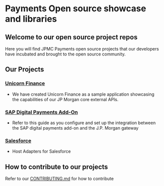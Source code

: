 # Payments Open source showcase and libraries

## Welcome to our open source project repos

Here you will find JPMC Payments open source projects that our developers have incubated and brought to the open source community.

## Our Projects

### [Unicorn Finance](https://github.com/jpmorganchase/unicorn-finance)

- We have created Unicorn Finance as a sample application showcasing the capabilities of our JP Morgan core external APIs.

### [SAP Digital Payments Add-On](https://github.com/jpmorganchase/sap)

- Refer to this guide as you configure and set up the integration between the SAP digital payments add-on and the J.P. Morgan gateway

### [Salesforce](https://github.com/jpmorganchase/salesforce-b2c)

- Host Adapters for Salesforce

## How to contribute to our projects

Refer to our [CONTRIBUTING.md](/CONTRIBUTING.md) for how to contribute
